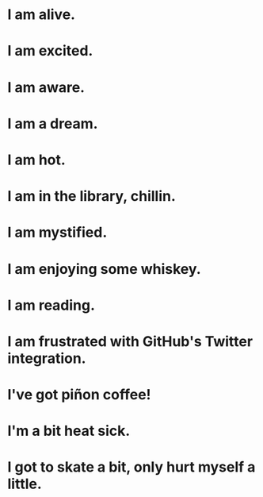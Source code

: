 # I am alive.  
# I am excited.  
# I am aware.  
# I am a dream.
# I am hot.
# I am in the library, chillin.
# I am mystified.
# I am enjoying some whiskey.
# I am reading.
# I am frustrated with GitHub's Twitter integration.
# I've got piñon coffee!
# I'm a bit heat sick.
# I got to skate a bit, only hurt myself a little.